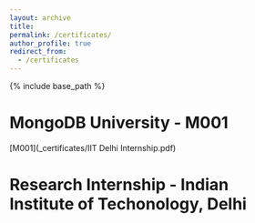 ```yaml
---
layout: archive
title:
permalink: /certificates/
author_profile: true
redirect_from:
  - /certificates
---
```


{% include base_path %}

MongoDB University - M001 
===
[M001](_certificates/IIT Delhi Internship.pdf)

Research Internship - Indian Institute of Techonology, Delhi
===
